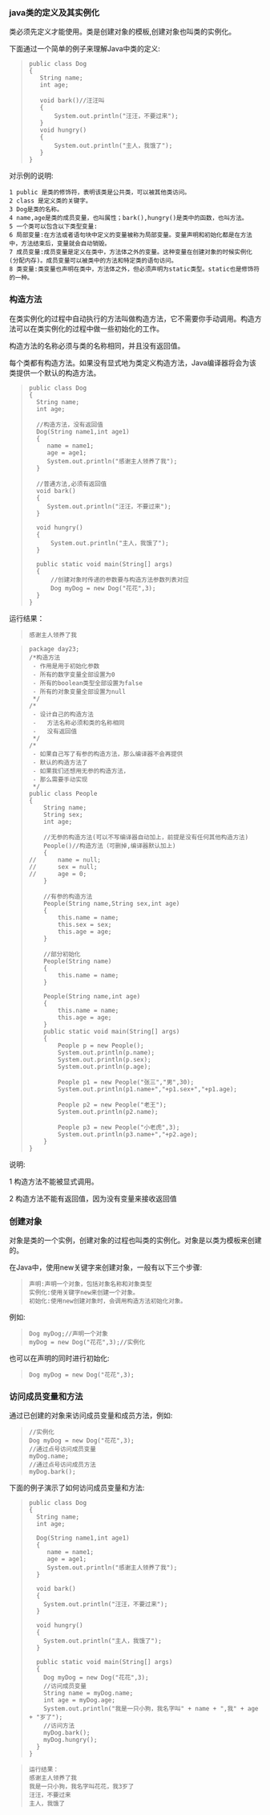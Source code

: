  ### java类的定义及其实例化
 
类必须先定义才能使用。类是创建对象的模板,创建对象也叫类的实例化。 

下面通过一个简单的例子来理解Java中类的定义:
>     public class Dog
>     {
>        String name;
>        int age;
>     
>        void bark()//汪汪叫
>        {
>            System.out.println("汪汪，不要过来");
>        }
>        void hungry()
>        {
>            System.out.println("主人，我饿了");
>        }
>     }

对示例的说明:
```
1 public 是类的修饰符，表明该类是公共类，可以被其他类访问。
2 class 是定义类的关键字。
3 Dog是类的名称。
4 name,age是类的成员变量，也叫属性；bark(),hungry()是类中的函数，也叫方法。 
5 一个类可以包含以下类型变量:
6 局部变量:在方法或者语句块中定义的变量被称为局部变量。变量声明和初始化都是在方法中，方法结束后，变量就会自动销毁。
7 成员变量:成员变量是定义在类中，方法体之外的变量。这种变量在创建对象的时候实例化(分配内存)。成员变量可以被类中的方法和特定类的语句访问。
8 类变量:类变量也声明在类中，方法体之外，但必须声明为static类型。static也是修饰符的一种。
```

 ### 构造方法

在类实例化的过程中自动执行的方法叫做构造方法，它不需要你手动调用。构造方法可以在类实例化的过程中做一些初始化的工作。

构造方法的名称必须与类的名称相同，并且没有返回值。

每个类都有构造方法。如果没有显式地为类定义构造方法，Java编译器将会为该类提供一个默认的构造方法。
>     public class Dog
>     {
>       String name;
>       int age;
>     
>       //构造方法，没有返回值
>       Dog(String name1,int age1)
>       {
>          name = name1;
>          age = age1;
>          System.out.println("感谢主人领养了我");
>       }
>     
>       //普通方法,必须有返回值
>       void bark()
>       {
>          System.out.println("汪汪，不要过来");
>       }
>     
>       void hungry()
>       {
>           System.out.println("主人，我饿了");
>       }
>     
>       public static void main(String[] args)
>       {
>           //创建对象时传递的参数要与构造方法参数列表对应
>           Dog myDog = new Dog("花花",3);
>       }
>     }

运行结果： 
>     感谢主人领养了我

>     package day23;
>     /*构造方法
>      - 作用是用于初始化参数
>      - 所有的数字变量全部设置为0
>      - 所有的boolean类型全部设置为false
>      - 所有的对象变量全部设置为null
>      */
>     /*
>      - 设计自己的构造方法
>      -   方法名称必须和类的名称相同
>      -   没有返回值
>      */
>     /*
>      - 如果自己写了有参的构造方法，那么编译器不会再提供
>      - 默认的构造方法了
>      - 如果我们还想用无参的构造方法，
>      - 那么需要手动实现
>      */
>     public class People 
>     {
>         String name;
>         String sex;
>         int age;
>     
>         //无参的构造方法(可以不写编译器自动加上，前提是没有任何其他构造方法)
>         People()//构造方法（可删掉,编译器默认加上)
>         {
>     //      name = null;
>     //      sex = null;
>     //      age = 0;
>         }
>     
>         //有参的构造方法
>         People(String name,String sex,int age)
>         {
>             this.name = name;
>             this.sex = sex;
>             this.age = age;
>         }
>     
>         //部分初始化
>         People(String name)
>         {
>             this.name = name;
>         }
>     
>         People(String name,int age)
>         {
>             this.name = name;
>             this.age = age;
>         }
>         public static void main(String[] args)
>         {
>             People p = new People();
>             System.out.println(p.name);
>             System.out.println(p.sex);
>             System.out.println(p.age);
>     
>             People p1 = new People("张三","男",30);
>             System.out.println(p1.name+","+p1.sex+","+p1.age);
>     
>             People p2 = new People("老王");
>             System.out.println(p2.name);
>     
>             People p3 = new People("小老虎",3);
>             System.out.println(p3.name+","+p2.age);
>         }
>     }

说明:

1 构造方法不能被显式调用。

2 构造方法不能有返回值，因为没有变量来接收返回值

 ### 创建对象
 
对象是类的一个实例，创建对象的过程也叫类的实例化。对象是以类为模板来创建的。 

在Java中，使用new关键字来创建对象，一般有以下三个步骤:

>     声明:声明一个对象，包括对象名称和对象类型
>     实例化:使用关键字new来创建一个对象。
>     初始化:使用new创建对象时，会调用构造方法初始化对象。

例如:

>     Dog myDog;//声明一个对象
>     myDog = new Dog("花花",3);//实例化

也可以在声明的同时进行初始化:
>     Dog myDog = new Dog("花花",3);

 ### 访问成员变量和方法
 
 通过已创建的对象来访问成员变量和成员方法，例如:
>     //实例化
>     Dog myDog = new Dog("花花",3);
>     //通过点号访问成员变量
>     myDog.name;
>     //通过点号访问成员方法
>     myDog.bark();
    
下面的例子演示了如何访问成员变量和方法:
>     public class Dog
>     {
>       String name;
>       int age;
>     
>       Dog(String name1,int age1)
>       {
>          name = name1;
>          age = age1;
>          System.out.println("感谢主人领养了我");
>       }
>     
>       void bark()
>       {
>         System.out.println("汪汪，不要过来");
>       }
>     
>       void hungry()
>       {
>         System.out.println("主人，我饿了");
>       }
>     
>       public static void main(String[] args)
>       {
>         Dog myDog = new Dog("花花",3);
>         //访问成员变量
>         String name = myDog.name;
>         int age = myDog.age;
>         System.out.println("我是一只小狗，我名字叫" + name + ",我" + age + "岁了");
>         //访问方法
>         myDog.bark();
>         myDog.hungry();
>       }
>     }

>     运行结果： 
>     感谢主人领养了我 
>     我是一只小狗，我名字叫花花，我3岁了 
>     汪汪，不要过来 
>     主人，我饿了